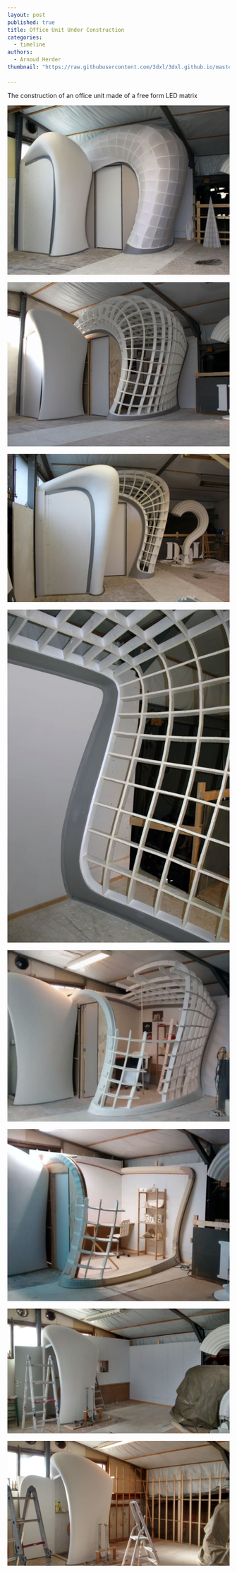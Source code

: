 ```yaml
---
layout: post
published: true
title: Office Unit Under Construction
categories:
  - timeline
authors:
  - Arnoud Herder
thumbnail: "https://raw.githubusercontent.com/3dxl/3dxl.github.io/master/photos/2014-06-08/02_1.midi.jpg"

---
```

The construction of an office unit made of a free form LED matrix

![](https://raw.githubusercontent.com/3dxl/3dxl.github.io/master/photos/2015-01-01/15_img_8870.midi.jpg)	   		
 		 	   	
![](https://raw.githubusercontent.com/3dxl/3dxl.github.io/master/photos/2015-01-01/12_img_8757.midi.jpg)

![](https://raw.githubusercontent.com/3dxl/3dxl.github.io/master/photos/2015-01-01/13_img_8823.midi.jpg)

![](https://raw.githubusercontent.com/3dxl/3dxl.github.io/master/photos/2015-01-01/14_img_8835.midi.jpg)

![](https://raw.githubusercontent.com/3dxl/3dxl.github.io/master/photos/2015-01-01/17_img-20140915-wa0000.midi.jpg)

![](https://raw.githubusercontent.com/3dxl/3dxl.github.io/master/photos/2015-01-01/16_img-20140824-wa0001.midi.jpg)

![](https://raw.githubusercontent.com/3dxl/3dxl.github.io/master/photos/2014-06-09/00_img_20140609_151332777_hdr.midi.jpg)
 
![](https://raw.githubusercontent.com/3dxl/3dxl.github.io/master/photos/2014-06-08/04_img_20140608_181504759_hdr.midi.jpg)
